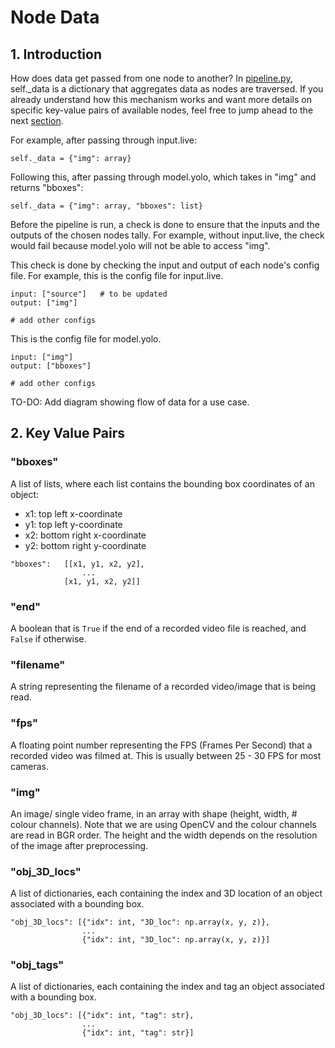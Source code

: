 # Node Data

## 1. Introduction

How does data get passed from one node to another? In [pipeline.py](peekingduck/pipeline/pipeline.py), self._data is a dictionary that aggregates data as nodes are traversed. If you already understand how this mechanism works and want more details on specific key-value pairs of available nodes, feel free to jump ahead to the next [section](#2-key-value-pairs).

For example, after passing through input.live:
```
self._data = {"img": array}
```
Following this, after passing through model.yolo, which takes in "img" and returns "bboxes":
```
self._data = {"img": array, "bboxes": list}
```

Before the pipeline is run, a check is done to ensure that the inputs and the outputs of the chosen nodes tally. For example, without input.live, the check would fail because model.yolo will not be able to access "img". 

This check is done by checking the input and output of each node's config file. For example, this is the config file for input.live.

```
input: ["source"]   # to be updated
output: ["img"]

# add other configs
```

This is the config file for model.yolo.

```
input: ["img"]
output: ["bboxes"]

# add other configs
```

TO-DO: Add diagram showing flow of data for a use case.

## 2. Key Value Pairs


### "bboxes"
A list of lists, where each list contains the bounding box coordinates of an object:
- x1: top left x-coordinate
- y1: top left y-coordinate
- x2: bottom right x-coordinate
- y2: bottom right y-coordinate
```
"bboxes":   [[x1, y1, x2, y2],
                ...
            [x1, y1, x2, y2]]
```

### "end"
A boolean that is `True` if the end of a recorded video file is reached, and `False` if otherwise. 


### "filename"
A string representing the filename of a recorded video/image that is being read.


### "fps"
A floating point number representing the FPS (Frames Per Second) that a recorded video was filmed at. This is usually between 25 - 30 FPS for most cameras.


### "img"
An image/ single video frame, in an array with shape (height, width, # colour channels). Note that we are using OpenCV and the colour channels are read in BGR order. The height and the width depends on the resolution of the image after preprocessing.



### "obj_3D_locs"

A list of dictionaries, each containing the index and 3D location of an object associated with a bounding box.
```
"obj_3D_locs": [{"idx": int, "3D_loc": np.array(x, y, z)},
                ...
                {"idx": int, "3D_loc": np.array(x, y, z)}]
```

### "obj_tags"

A list of dictionaries, each containing the index and tag an object associated with a bounding box.
```
"obj_3D_locs": [{"idx": int, "tag": str},
                ...
                {"idx": int, "tag": str}]
```



